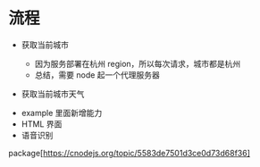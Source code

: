 # 流程

- 获取当前城市

  - 因为服务部署在杭州 region，所以每次请求，城市都是杭州
  - 总结，需要 node 起一个代理服务器

- 获取当前城市天气

* example 里面新增能力
* HTML 界面
* 语音识别

package[https://cnodejs.org/topic/5583de7501d3ce0d73d68f36]
